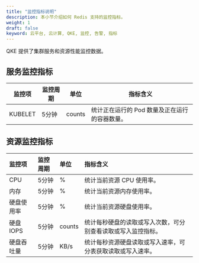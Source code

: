 ```yaml
---
title: "监控指标说明"
description: 本小节介绍如何 Redis 支持的监控指标。 
weight: 1
draft: false
keyword: 云平台, 云计算, QKE, 监控, 告警, 指标
---
```


QKE 提供了集群服务和资源性能监控数据。

## 服务监控指标

| 监控项  | 监控周期 | 单位   | 指标含义                                      |
| ------- | -------- | ------ | --------------------------------------------- |
| KUBELET | 5分钟    | counts | 统计正在运行的 Pod 数量及正在运行的容器数量。 |




## 资源监控指标

| 监控项     | 监控周期 | 单位   | 指标含义                                                     |
| :--------- | :------- | :----- | :----------------------------------------------------------- |
| CPU        | 5分钟    | %      | 统计当前资源 CPU 使用率。                                    |
| 内存       | 5分钟    | %      | 统计当前资源内存使用率。                                     |
| 硬盘使用率 | 5分钟    | %      | 统计当前资源硬盘使用率。                                     |
| 硬盘 IOPS  | 5分钟    | counts | 统计每秒硬盘的读取或写入次数，可分别查看读取或写入监控指标。 |
| 硬盘吞吐量 | 5分钟    | KB/s   | 统计每秒资源硬盘读取或写入速率，可分表获取读取或写入速率。   |
